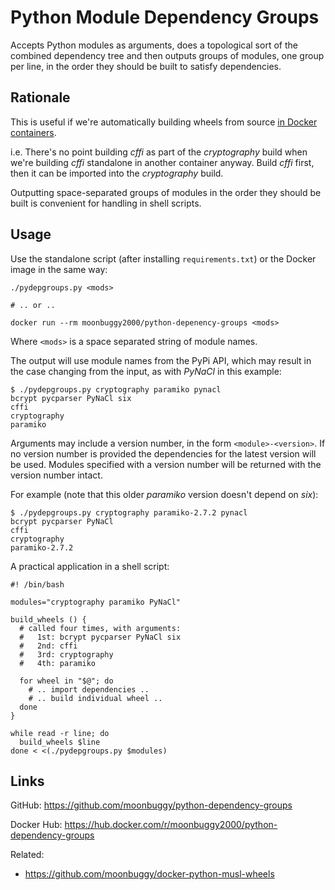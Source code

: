 # Python Module Dependency Groups
Accepts Python modules as arguments, does a topological sort of the combined
dependency tree and then outputs groups of modules, one group per line, in the
order they should be built to satisfy dependencies.

## Rationale
This is useful if we're automatically building wheels from source [in Docker
containers][musl-wheels].

i.e. There's no point building _cffi_ as part of the _cryptography_ build when
we're building _cffi_ standalone in another container anyway. Build _cffi_
first, then it can be imported into the _cryptography_ build.

Outputting space-separated groups of modules in the order they should be built
is convenient for handling in shell scripts.

## Usage
Use the standalone script (after installing `requirements.txt`) or the Docker
image in the same way:

```
./pydepgroups.py <mods>

# .. or ..

docker run --rm moonbuggy2000/python-depenency-groups <mods>
```
Where `<mods>` is a space separated string of module names.

The output will use module names from the PyPi API, which may result in the
case changing from the input, as with _PyNaCl_ in this example:
```
$ ./pydepgroups.py cryptography paramiko pynacl
bcrypt pycparser PyNaCl six
cffi
cryptography
paramiko
```

Arguments may include a version number, in the form `<module>-<version>`. If no
version number is provided the dependencies for the latest version will be used.
Modules specified with a version number will be returned with the version number
intact.

For example (note that this older _paramiko_ version doesn't depend on _six_):
```
$ ./pydepgroups.py cryptography paramiko-2.7.2 pynacl
bcrypt pycparser PyNaCl
cffi
cryptography
paramiko-2.7.2
```

A practical application in a shell script:
```
#! /bin/bash

modules="cryptography paramiko PyNaCl"

build_wheels () {
  # called four times, with arguments:
  #   1st: bcrypt pycparser PyNaCl six
  #   2nd: cffi
  #   3rd: cryptography
  #   4th: paramiko

  for wheel in "$@"; do
    # .. import dependencies ..
    # .. build individual wheel ..
  done
}

while read -r line; do
  build_wheels $line
done < <(./pydepgroups.py $modules)
```

## Links
GitHub: <https://github.com/moonbuggy/python-dependency-groups>

Docker Hub: <https://hub.docker.com/r/moonbuggy2000/python-dependency-groups>

Related:
*   <https://github.com/moonbuggy/docker-python-musl-wheels>

[musl-wheels]: https://github.com/moonbuggy/docker-python-musl-wheels
